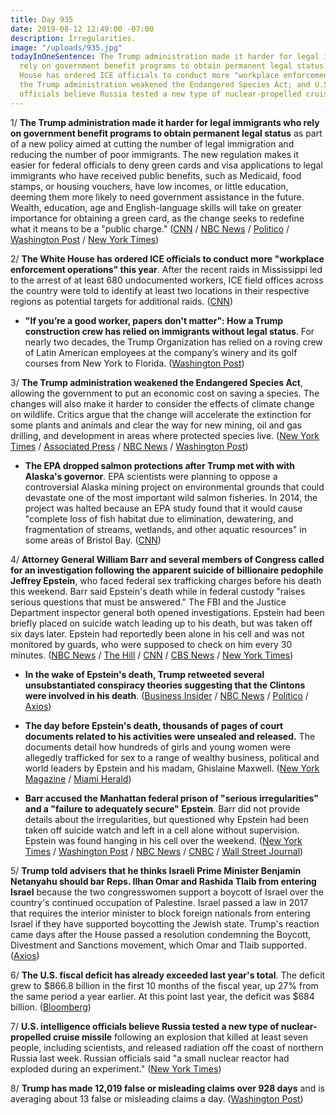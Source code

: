 ```yaml
---
title: Day 935
date: 2019-08-12 12:49:00 -07:00
description: Irregularities.
image: "/uploads/935.jpg"
todayInOneSentence: The Trump administration made it harder for legal immigrants who
  rely on government benefit programs to obtain permanent legal status; the White
  House has ordered ICE officials to conduct more "workplace enforcement operations";
  the Trump administration weakened the Endangered Species Act; and U.S. intelligence
  officials believe Russia tested a new type of nuclear-propelled cruise missile.
---
```


1/ **The Trump administration made it harder for legal immigrants who rely on government benefit programs to obtain permanent legal status** as part of a new policy aimed at cutting the number of legal immigration and reducing the number of poor immigrants. The new regulation makes it easier for federal officials to deny green cards and visa applications to legal immigrants who have received public benefits, such as Medicaid, food stamps, or housing vouchers, have low incomes, or little education, deeming them more likely to need government assistance in the future. Wealth, education, age and English-language skills will take on greater importance for obtaining a green card, as the change seeks to redefine what it means to be a "public charge." ([CNN](https://www.cnn.com/2019/08/12/politics/legal-immigration-public-charge/index.html) / [NBC News](https://www.nbcnews.com/politics/politics-news/trump-administration-make-it-harder-low-income-immigrants-stay-n1041316) / [Politico](https://www.politico.com/story/2019/08/12/trumop-immigration-public-benefits-1413690) / [Washington Post](https://www.washingtonpost.com/immigration/trump-administration-aims-to-make-citizenship-more-difficult-for-immigrants-who-rely-on-public-assistance/2019/08/12/fe3f8162-b565-11e9-8949-5f36ff92706e_story.html) / [New York Times](https://www.nytimes.com/2019/08/12/us/politics/trump-immigration-policy.html))

2/ **The White House has ordered ICE officials to conduct more "workplace enforcement operations" this year**. After the recent raids in Mississippi led to the arrest of at least 680 undocumented workers, ICE field offices across the country were told to identify at least two locations in their respective regions as potential targets for additional raids. ([CNN](https://www.cnn.com/2019/08/09/politics/white-house-expanding-ice-raids/index.html))

* **"If you’re a good worker, papers don't matter": How a Trump construction crew has relied on immigrants without legal status**. For nearly two decades, the Trump Organization has relied on a roving crew of Latin American employees at the company’s winery and its golf courses from New York to Florida. ([Washington Post](https://www.washingtonpost.com/politics/if-youre-a-good-worker-papers-dont-matter-how-a-trump-construction-crew-has-relied-on-immigrants-without-legal-status/2019/08/09/cf59014a-b3ab-11e9-8e94-71a35969e4d8_story.html))

3/ **The Trump administration weakened the Endangered Species Act**, allowing the government to put an economic cost on saving a species. The changes will also make it harder to consider the effects of climate change on wildlife. Critics argue that the change will accelerate the extinction for some plants and animals and clear the way for new mining, oil and gas drilling, and development in areas where protected species live. ([New York Times](https://www.nytimes.com/2019/08/12/climate/endangered-species-act-changes.html) / [Associated Press](https://apnews.com/9bf4541d89e6444783814e53302ce479) / [NBC News](https://www.nbcnews.com/politics/donald-trump/trump-administration-overhaul-endangered-species-act-n1041426) / [Washington Post](https://www.washingtonpost.com/climate-environment/2019/08/12/new-trump-rules-weaken-wildlife-protections/))

* **The EPA dropped salmon protections after Trump met with with Alaska's governor**. EPA scientists were planning to oppose a controversial Alaska mining project on environmental grounds that could devastate one of the most important wild salmon fisheries. In 2014, the project was halted because an EPA study found that it would cause "complete loss of fish habitat due to elimination, dewatering, and fragmentation of streams, wetlands, and other aquatic resources" in some areas of Bristol Bay. ([CNN](https://www.cnn.com/2019/08/09/us/epa-alaska-pebble-mine-salmon-invs/index.html))

4/ **Attorney General William Barr and several members of Congress called for an investigation following the apparent suicide of billionaire pedophile Jeffrey Epstein**, who faced federal sex trafficking charges before his death this weekend. Barr said Epstein's death while in federal custody "raises serious questions that must be answered." The FBI and the Justice Department inspector general both opened investigations. Epstein had been briefly placed on suicide watch leading up to his death, but was taken off six days later. Epstein had reportedly been alone in his cell and was not monitored by guards, who were supposed to check on him every 30 minutes. ([NBC News](https://www.nbcnews.com/politics/politics-news/ocasio-cortez-demands-answers-after-epstein-found-dead-apparent-suicide-n1041101) / [The Hill](https://thehill.com/homenews/administration/456959-attorney-general-barr-appalled-by-epstein-death-in-federal-custody) / [CNN](https://edition.cnn.com/2019/08/10/politics/bill-barr-jeffrey-epstein-justice-department-investigation/) / [CBS News](https://www.cbsnews.com/news/jeffrey-epstein-apparent-suicide-senator-ben-sasse-calls-for-justice-department-investigation-today-2019-08-10/) / [New York Times](https://www.nytimes.com/2019/08/11/nyregion/epstein-death-manhattan-correctional-center.html))

* **In the wake of Epstein's death, Trump retweeted several unsubstantiated conspiracy theories suggesting that the Clintons were involved in his death**. ([Business Insider](https://www.businessinsider.com/trump-spreads-jeffrey-epstein-conspiracy-theory-about-clintons-2019-8) / [NBC News](https://www.nbcnews.com/politics/donald-trump/trump-retweets-epstein-conspiracy-theory-claiming-clinton-connection-n1041146) / [Politico](https://www.politico.com/story/2019/08/10/trump-retweets-epstein-conspiracy-theories-1456305) / [Axios](https://www.axios.com/trump-jeffrey-epstein-clinton-conspiracy-tweet-fd38c744-53a4-4f03-ac46-39c226181231.html))

* **The day before Epstein's death, thousands of pages of court documents related to his activities were unsealed and released.** The documents detail how hundreds of girls and young women were allegedly trafficked for sex to a range of wealthy business, political and world leaders by Epstein and his madam, Ghislaine Maxwell. ([New York Magazine](http://nymag.com/intelligencer/2019/08/what-the-unsealed-epstein-documents-reveal-about-trump.html) / [Miami Herald](https://www.miamiherald.com/news/state/florida/article233704797.html))

* **Barr accused the Manhattan federal prison of "serious irregularities" and a "failure to adequately secure" Epstein**. Barr did not provide details about the irregularities, but questioned why Epstein had been taken off suicide watch and left in a cell alone without supervision. Epstein was found hanging in his cell over the weekend. ([New York Times](https://www.nytimes.com/2019/08/12/nyregion/epstein-barr.html) / [Washington Post](https://www.washingtonpost.com/national-security/attorney-general-rips-failure-of-prison-officials-to-keep-epstein-alive-vows-to-investigate-co-conspirators/2019/08/12/61e9c570-bd08-11e9-b873-63ace636af08_story.html) / [NBC News](https://www.nbcnews.com/news/us-news/jail-where-jeffrey-epstein-died-had-serious-irregularities-ag-barr-n1041421) / [CNBC](https://www.cnbc.com/2019/08/12/bill-barr-blasts-jail-where-jeffrey-epstein-killed-himself.html) / [Wall Street Journal](https://www.wsj.com/articles/there-were-serious-irregularities-at-federal-jail-where-jeffrey-epstein-died-barr-says-11565622895))

5/ **Trump told advisers that he thinks Israeli Prime Minister Benjamin Netanyahu should bar Reps. Ilhan Omar and Rashida Tlaib from entering Israel** because the two congresswomen support a boycott of Israel over the country's continued occupation of Palestine. Israel passed a law in 2017 that requires the interior minister to block foreign nationals from entering Israel if they have supported boycotting the Jewish state. Trump's reaction came days after the House passed a resolution condemning the Boycott, Divestment and Sanctions movement, which Omar and Tlaib supported. ([Axios](https://www.axios.com/trump-tells-advisers-israel-should-bar-entry-omar-tlaib-a5a1977b-9862-420c-bf01-fa1936b0eec4.html))

6/ **The U.S. fiscal deficit has already exceeded last year's total**. The deficit grew to $866.8 billion in the first 10 months of the fiscal year, up 27% from the same period a year earlier. At this point last year, the deficit was $684 billion. ([Bloomberg](https://www.bloomberg.com/news/articles/2019-08-12/u-s-budget-deficit-already-exceeds-last-year-s-total-figure))

7/ **U.S. intelligence officials believe Russia tested a new type of nuclear-propelled cruise missile** following an explosion that killed at least seven people, including scientists, and released radiation off the coast of northern Russia last week. Russian officials said "a small nuclear reactor had exploded during an experiment." ([New York Times](https://www.nytimes.com/2019/08/12/world/europe/russia-nuclear-accident-putin.html))

8/ **Trump has made 12,019 false or misleading claims over 928 days** and is averaging about 13 false or misleading claims a day. ([Washington Post](https://www.washingtonpost.com/politics/2019/08/12/president-trump-has-made-false-or-misleading-claims-over-days/))

